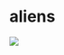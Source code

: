 # aliens
![](https://user-images.githubusercontent.com/34205564/42072900-2218f3ea-7b18-11e8-9289-6364b1f30ac4.png)
